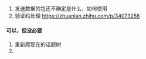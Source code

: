 1. 发送数据的包还不确定是什么，如何使用
2. 验证码处理 https://zhuanlan.zhihu.com/p/34073256

#### 可以，但没必要

1. 重新爬现在的话题树
2. 